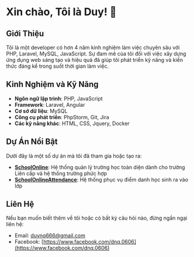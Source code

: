 # Xin chào, Tôi là Duy! 👋

## Giới Thiệu

Tôi là một developer có hơn 4 năm kinh nghiệm làm việc chuyên sâu với PHP, Laravel, MySQL, JavaScript. Sự đam mê của tôi đối với việc xây dựng ứng dụng web sáng tạo và hiệu quả đã giúp tôi phát triển kỹ năng và kiến thức đáng kể trong suốt thời gian làm việc.

## Kinh Nghiệm và Kỹ Năng

- **Ngôn ngữ lập trình**: PHP, JavaScript
- **Framework**: Laravel, Angular
- **Cơ sở dữ liệu**: MySQL
- **Công cụ phát triển**: PhpStorm, Git, Jira
- **Các kỹ năng khác**: HTML, CSS, Jquery, Docker

## Dự Án Nổi Bật

Dưới đây là một số dự án mà tôi đã tham gia hoặc tạo ra:

- **[SchoolOnline](https://www.schoolonline.edu.vn)**: Hệ thống quản lý trường học toàn diện dành cho trường Liên cấp và hệ thống trường phức hợp
- **[SchoolOnlineAttendance](https://apps.apple.com/vn/app/schoolonline-attendance/id6476476675?l=vi)**: Hệ thống phục vụ điểm danh học sinh ra vào lớp

## Liên Hệ

Nếu bạn muốn biết thêm về tôi hoặc có bất kỳ câu hỏi nào, đừng ngần ngại liên hệ:

- Email: [duynq666@gmail.com](mailto:duynq666@gmail.com)
- Facebook: [https://www.facebook.com/dnq.0606](https://www.facebook.com/dnq.0606)
